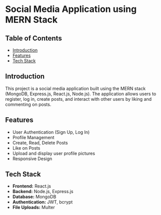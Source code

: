 # Social Media Application using MERN Stack

## Table of Contents
- [Introduction](#introduction)
- [Features](#features)
- [Tech Stack](#tech-stack)

## Introduction
This project is a social media application built using the MERN stack (MongoDB, Express.js, React.js, Node.js). The application allows users to register, log in, create posts, and interact with other users by liking and commenting on posts.

## Features
- User Authentication (Sign Up, Log In)
- Profile Management
- Create, Read, Delete Posts
- Like on Posts
- Upload and display user profile pictures
- Responsive Design

## Tech Stack
- **Frontend:** React.js
- **Backend:** Node.js, Express.js
- **Database:** MongoDB
- **Authentication:** JWT, bcrypt
- **File Uploads:** Multer
